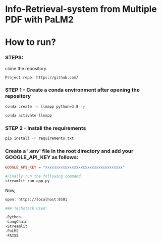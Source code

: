 # Info-Retrieval-system from Multiple PDF with PaLM2

# How to run?
### STEPS:

clone the repository

```bash
Project repo: https://github.com/
```

### STEP 1 - Create a conda environment after opening the repository

```bash
conda create -n llmapp python=3.8 -y
```

```bash
conda activate llmapp
```

### STEP 2 - Install the requirements
```bash
pip install -r requirements.txt
```

### Create a '.env' file in the root directory and add your GOOGLE_API_KEY as follows:

```ini
GOOGLE_API_KEY = "xxxxxxxxxxxxxxxxxxxxxxxxxxxxxxxxxxx"
```

```bash
#Finally run the following command
streamlit run app.py
```

Now,
```bash
open: https://localhost:8501

### Techstack Used:

-Python
-LangChain
-Streamlit
-PaLM2
-FAISS